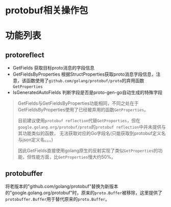 protobuf相关操作包
=====

# 功能列表

## protoreflect
- GetFields 获取目标proto消息的字段信息
- GetFieldsByProperties 根据StructProperties获取proto消息字段信息，注意，该函数使用了`github.com/golang/protobuf/proto`的弃用函数`GetProperties`
- IsGeneratedAutoFields 判断字段是否是proto-gen-go自动生成的特殊字段

> GetFields与GetFieldsByProperties功能相同，不同之处在于GetFieldsByProperties使用了已经被弃用的函数`GetProperties`。
> 
> 目前建议使用`protobuf reflection`代替`GetProperties`，但在`google.golang.org/protobuf/proto`的`protobuf reflection`中并未提供与其功能类似的函数，
> 无法获取对应的Go字段名(只能获取到protobuf定义名与json定义名。。。)
> 
> 因此GetFields直接使用golang原生的反射实现了类似`GetProperties`的功能，但性能方面，比`GetProperties`慢大约50%。

## protobuffer
将老版本的"github.com/golang/protobuf"替换为新版本的"google.golang.org/protobuf"时，原来的`proto.Buffer`被移除，这里提供了`protobuffer.Buffer`用于替代原来的`proto.Buffer`。

